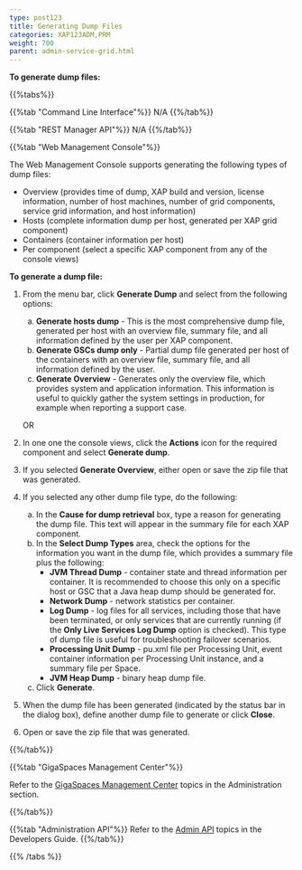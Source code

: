 ```yaml
---
type: post123
title: Generating Dump Files
categories: XAP123ADM,PRM
weight: 700
parent: admin-service-grid.html
---
```

 
**To generate dump files:**
<br>
 
{{%tabs%}}

{{%tab "Command Line Interface"%}}
N/A
{{%/tab%}}

{{%tab "REST Manager API"%}}
N/A
{{%/tab%}}

{{%tab "Web Management Console"%}}

The Web Management Console supports generating the following types of dump files:

* Overview (provides time of dump, XAP build and version, license information, number of host machines, number of grid components, service grid information, and host information)
* Hosts (complete information dump per host, generated per XAP grid component) 
* Containers (container information per host)
* Per component (select a specific XAP component from any of the console views)

**To generate a dump file:**

1. From the menu bar, click **Generate Dump** and select from the following options:

	<ol type="a">
		<li><b>Generate hosts dump</b> - This is the most comprehensive dump file, generated per host with an overview file, summary file, and all information defined by the user per XAP component.</li>
		<li><b>Generate GSCs dump only</b> - Partial dump file generated per host of the containers with an overview file, summary file, and all information defined by the user.</li>
		<li><b>Generate Overview</b> - Generates only the overview file, which provides system and application information. This information is useful to quickly gather the system settings in production, for example when reporting a support case.</li>
	</ol>

	OR

1. In one one the console views, click the **Actions** icon for the required component and select **Generate dump**.
1. If you selected **Generate Overview**, either open or save the zip file that was generated.
1. If you selected any other dump file type, do the following:

	<ol type="a">
		<li>In the <b>Cause for dump retrieval</b> box, type a reason for generating the dump file. This text will appear in the summary file for each XAP component.</li>
		<li>In the <b>Select Dump Types</b> area, check the options for the information you want in the dump file, which provides a summary file plus the following:
		<ul>
			<li><b>JVM Thread Dump</b> - container state and thread information per container. It is recommended to choose this only on a specific host or GSC that a Java heap dump should be generated for.</li>
			<li><b>Network Dump</b> - network statistics per container.</li>
			<li><b>Log Dump</b> - log files for all services, including those that have been terminated, or only services that are currently running (if the <b>Only Live Services Log Dump</b> option is checked). This type of dump file is useful for troubleshooting failover scenarios.</li>
			<li><b>Processing Unit Dump</b> - pu.xml file per Processing Unit, event container information per Processing Unit instance, and a summary file per Space.</li>
			<li><b>JVM Heap Dump</b> - binary heap dump file.</li>
		</ul>
		<li>Click <b>Generate</b>.
	</ol>
    
1. When the dump file has been generated (indicated by the status bar in the dialog box), define another dump file to generate or click **Close**.
1. Open or save the zip file that was generated.

{{%/tab%}}


{{%tab "GigaSpaces Management Center"%}}

Refer to the [GigaSpaces Management Center](./gigaspaces-management-center.html) topics in the Administration section.

{{%/tab%}}


{{%tab "Administration API"%}}
Refer to the [Admin API](../dev-java/administration-and-monitoring-overview.html) topics in the Developers Guide.
{{%/tab%}}

{{% /tabs %}}
